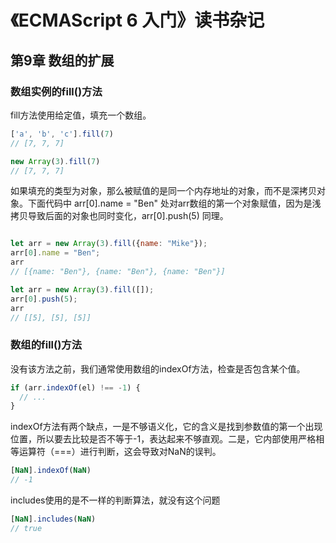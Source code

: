 # 《ECMAScript 6 入门》读书杂记

## 第9章 数组的扩展

### 数组实例的fill()方法

fill方法使用给定值，填充一个数组。

``` javascript
['a', 'b', 'c'].fill(7)
// [7, 7, 7]

new Array(3).fill(7)
// [7, 7, 7]
```

如果填充的类型为对象，那么被赋值的是同一个内存地址的对象，而不是深拷贝对象。下面代码中 arr[0].name = "Ben" 处对arr数组的第一个对象赋值，因为是浅拷贝导致后面的对象也同时变化，arr[0].push(5) 同理。

``` javascript

let arr = new Array(3).fill({name: "Mike"});
arr[0].name = "Ben";
arr
// [{name: "Ben"}, {name: "Ben"}, {name: "Ben"}]

let arr = new Array(3).fill([]);
arr[0].push(5);
arr
// [[5], [5], [5]]

```

### 数组的fill()方法

没有该方法之前，我们通常使用数组的indexOf方法，检查是否包含某个值。

``` javascript
if (arr.indexOf(el) !== -1) {
  // ...
}
```

indexOf方法有两个缺点，一是不够语义化，它的含义是找到参数值的第一个出现位置，所以要去比较是否不等于-1，表达起来不够直观。二是，它内部使用严格相等运算符（===）进行判断，这会导致对NaN的误判。

``` javascript
[NaN].indexOf(NaN)
// -1
```

includes使用的是不一样的判断算法，就没有这个问题

``` javascript
[NaN].includes(NaN)
// true
```
